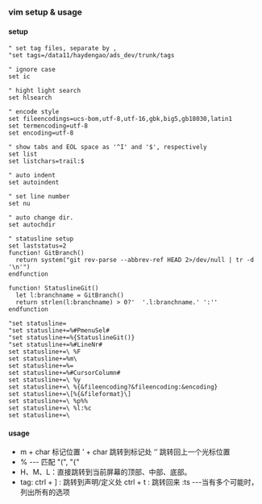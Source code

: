 ### vim setup & usage

#### setup

```.vimrc
" set tag files, separate by ,
"set tags=/data11/haydengao/ads_dev/trunk/tags

" ignore case
set ic

" hight light search
set hlsearch

" encode style
set fileencodings=ucs-bom,utf-8,utf-16,gbk,big5,gb18030,latin1
set termencoding=utf-8
set encoding=utf-8

" show tabs and EOL space as '^I' and '$', respectively
set list
set listchars=trail:$

" auto indent
set autoindent

" set line number
set nu

" auto change dir.
set autochdir

" statusline setup
set laststatus=2
function! GitBranch()
  return system("git rev-parse --abbrev-ref HEAD 2>/dev/null | tr -d '\n'")
endfunction

function! StatuslineGit()
  let l:branchname = GitBranch()
  return strlen(l:branchname) > 0?'  '.l:branchname.' ':''
endfunction

"set statusline=
"set statusline+=%#PmenuSel#
"set statusline+=%{StatuslineGit()}
"set statusline+=%#LineNr#
set statusline+=\ %F
set statusline+=%m\
set statusline+=%=
set statusline+=%#CursorColumn#
set statusline+=\ %y
set statusline+=\ %{&fileencoding?&fileencoding:&encoding}
set statusline+=\[%{&fileformat}\]
set statusline+=\ %p%%
set statusline+=\ %l:%c
set statusline+=\
```

#### usage

* m + char	标记位置
  ’ + char	跳转到标记处
  ‘’	跳转回上一个光标位置
* % --- 匹配 "(", "{"
*   H、M、L：直接跳转到当前屏幕的顶部、中部、底部。
* tag:
  ctrl + ] : 跳转到声明/定义处
  ctrl + t : 跳转回来
  :ts ---当有多个可能时，列出所有的选项